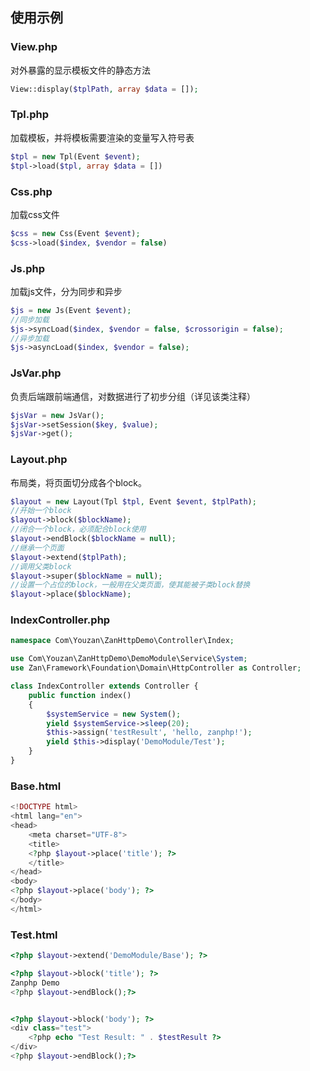## 使用示例

### View.php

对外暴露的显示模板文件的静态方法

```php
View::display($tplPath, array $data = []);
```

### Tpl.php

加载模板，并将模板需要渲染的变量写入符号表

```php
$tpl = new Tpl(Event $event);
$tpl->load($tpl, array $data = [])
```

### Css.php

加载css文件

```php
$css = new Css(Event $event);
$css->load($index, $vendor = false)
```

### Js.php

加载js文件，分为同步和异步

```php
$js = new Js(Event $event);
//同步加载
$js->syncLoad($index, $vendor = false, $crossorigin = false);
//异步加载
$js->asyncLoad($index, $vendor = false);
```

### JsVar.php

负责后端跟前端通信，对数据进行了初步分组（详见该类注释）

```php
$jsVar = new JsVar();
$jsVar->setSession($key, $value);
$jsVar->get();
```

### Layout.php

布局类，将页面切分成各个block。

```php
$layout = new Layout(Tpl $tpl, Event $event, $tplPath);
//开始一个block
$layout->block($blockName);
//闭合一个block，必须配合block使用
$layout->endBlock($blockName = null);
//继承一个页面
$layout->extend($tplPath);
//调用父类block
$layout->super($blockName = null);
//设置一个占位的block，一般用在父类页面，使其能被子类block替换
$layout->place($blockName);
```

### IndexController.php

```php
namespace Com\Youzan\ZanHttpDemo\Controller\Index;

use Com\Youzan\ZanHttpDemo\DemoModule\Service\System;
use Zan\Framework\Foundation\Domain\HttpController as Controller;

class IndexController extends Controller {
    public function index()
    {
        $systemService = new System(); 
        yield $systemService->sleep(20);
        $this->assign('testResult', 'hello, zanphp!');
        yield $this->display('DemoModule/Test');
    }
}
```

### Base.html

```php
<!DOCTYPE html>
<html lang="en">
<head>
    <meta charset="UTF-8">
    <title>
    <?php $layout->place('title'); ?>
    </title>
</head>
<body>
<?php $layout->place('body'); ?>
</body>
</html>
```

### Test.html

```php
<?php $layout->extend('DemoModule/Base'); ?>

<?php $layout->block('title'); ?>
Zanphp Demo
<?php $layout->endBlock();?>


<?php $layout->block('body'); ?>
<div class="test">
    <?php echo "Test Result: " . $testResult ?>
</div>
<?php $layout->endBlock();?>
```



